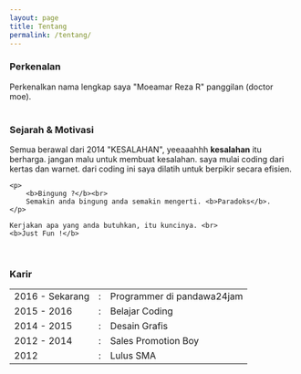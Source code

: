 ```yaml
---
layout: page
title: Tentang
permalink: /tentang/
---
```



<div>
	<h3>Perkenalan</h3>
	Perkenalkan nama lengkap saya "Moeamar Reza R" panggilan (doctor moe).
</div>

<br>
<div>
	<h3>Sejarah &amp; Motivasi</h3>
	<p>Semua berawal dari 2014 "KESALAHAN", yeeaaahhh <b>kesalahan</b> itu berharga. jangan malu untuk membuat kesalahan. saya mulai coding dari kertas dan warnet. dari coding ini saya dilatih untuk berpikir secara efisien.</p>

	<p>
		<b>Bingung ?</b><br>
		Semakin anda bingung anda semakin mengerti. <b>Paradoks</b>.
	</p>

	Kerjakan apa yang anda butuhkan, itu kuncinya. <br>
	<b>Just Fun !</b>
</div>

<br>
<div>
	<h3>Karir</h3>
	<table>
		<tr>
			<td>2016 - Sekarang</td>
			<td> : </td>
			<td>Programmer di pandawa24jam</td>
		</tr>
		<tr>
			<td>2015 - 2016</td>
			<td> : </td>
			<td>Belajar Coding</td>
		</tr>
		<tr>
			<td>2014 - 2015</td>
			<td> : </td>
			<td>Desain Grafis</td>
		</tr>
		<tr>
			<td>2012 - 2014</td>
			<td> : </td>
			<td>Sales Promotion Boy</td>
		</tr>
		<tr>
			<td>2012</td>
			<td> : </td>
			<td>Lulus SMA</td>
		</tr>
	</table>
</div>
